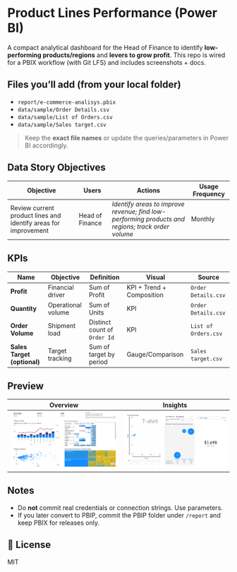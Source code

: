 # Product Lines Performance (Power BI)

A compact analytical dashboard for the Head of Finance to identify **low-performing products/regions** and **levers to grow profit**. This repo is wired for a PBIX workflow (with Git LFS) and includes screenshots + docs.

## Files you’ll add (from your local folder)
- `report/e-commerce-analisys.pbix`
- `data/sample/Order Details.csv`
- `data/sample/List of Orders.csv`
- `data/sample/Sales target.csv`

> Keep the **exact file names** or update the queries/parameters in Power BI accordingly.

## Data Story Objectives
| Objective | Users | Actions | Usage Frequency |
|---|---|---|---|
| Review current product lines and identify areas for improvement | Head of Finance | *Identify areas to improve revenue; find low-performing products and regions; track order volume* | Monthly |

## KPIs
| Name | Objective | Definition | Visual | Source |
|---|---|---|---|---|
| **Profit** | Financial driver | Sum of Profit | KPI + Trend + Composition | `Order Details.csv` |
| **Quantity** | Operational volume | Sum of Units | KPI | `Order Details.csv` |
| **Order Volume** | Shipment load | Distinct count of `Order Id` | KPI | `List of Orders.csv` |
| **Sales Target (optional)** | Target tracking | Sum of target by period | Gauge/Comparison | `Sales target.csv` |

## Preview
| Overview | Insights |
|---|---|
| ![overview](01-overview.png) | ![insights](02-insights.png) |

## Notes
- Do **not** commit real credentials or connection strings. Use parameters.  
- If you later convert to PBIP, commit the PBIP folder under `/report` and keep PBIX for releases only.

## 📄 License
MIT
